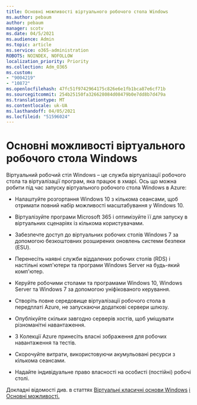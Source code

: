 ```yaml
---
title: Основні можливості віртуального робочого стола Windows
ms.author: pebaum
author: pebaum
manager: scotv
ms.date: 04/5/2021
ms.audience: Admin
ms.topic: article
ms.service: o365-administration
ROBOTS: NOINDEX, NOFOLLOW
localization_priority: Priority
ms.collection: Adm_O365
ms.custom:
- "9004219"
- "10872"
ms.openlocfilehash: 47fc51f9742964175c826e6e1fb1bca87e6cf71b
ms.sourcegitcommit: 254b25150fa326628084d08479b0e7dd8b7d479a
ms.translationtype: MT
ms.contentlocale: uk-UA
ms.lasthandoff: 04/05/2021
ms.locfileid: "51596024"
---
```

# <a name="key-capabilities-of-windows-virtual-desktop"></a>Основні можливості віртуального робочого стола Windows


Віртуальний робочий стіл Windows – це служба віртуалізації робочого стола та віртуалізації програм, яка працює в хмарі. Ось що можна робити під час запуску віртуального робочого стола Windows в Azure:

- Налаштуйте розгортання Windows 10 з кількома сеансами, щоб отримати повний набір можливості масштабування у Windows 10.

- Віртуалізуйте програми Microsoft 365 і оптимізуйте її для запуску в віртуальних сценаріях із кількома користувачами.

- Забезпечте доступ до віртуальних робочих столів Windows 7 за допомогою безкоштовних розширених оновлень системи безпеки (ESU).

- Перенесіть наявні служби віддалених робочих столів (RDS) і настільні комп'ютери та програми Windows Server на будь-який комп'ютер.

- Керуйте робочими столами та програмами Windows 10, Windows Server та Windows 7 за допомогою уніфікованого керування. 

- Створіть повне середовище віртуалізації робочого стола в передплаті Azure, не запускаючи додаткові сервери шлюзу.

- Опублікуйте скільки завгодно серверів хостів, щоб уміщувати різноманітні навантаження.

- З Колекції Azure принесіть власні зображення для робочих навантаження та тестів. 

- Скорочуйте витрати, використовуючи акумульовані ресурси з кількома сеансами. 

- Надайте індивідуальне право власності на особисті (постійні) робочі столі.

Докладні відомості див. в статтях [Віртуальні класичні основи Windows](https://go.microsoft.com/fwlink/?linkid=2127033) [і Основні можливості.](https://docs.microsoft.com/azure/virtual-desktop/overview#key-capabilities)